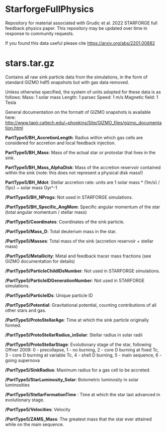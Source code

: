 # StarforgeFullPhysics
Repository for material associated with Grudic et al. 2022 STARFORGE full feedback physics paper. This repository may be updated over time in response to community requests.

If you found this data useful please cite https://arxiv.org/abs/2201.00882

# stars.tar.gz

Contains all raw sink particle data from the simulations, in the form of standard GIZMO hdf5 snapshots but with gas data removed. 

Unless otherwise specified, the system of units adopted for these data is as follows:
Mass: 1 solar mass
Length: 1 parsec
Speed: 1 m/s
Magnetic field: 1 Tesla

General documentation on the formatt of GIZMO snapshots is available here: http://www.tapir.caltech.edu/~phopkins/Site/GIZMO_files/gizmo_documentation.html

**PartType5/BH_AccretionLength**: Radius within which gas cells are considered for accretion and local feedback injection.

**PartType5/BH_Mass**: Mass of the actual star or protostar that lives in the sink.

**PartType5/BH_Mass_AlphaDisk**: Mass of the accretion reservoir contained within the sink (note: this does not represent a physical disk mass!)

**PartType5/BH_Mdot**: Stellar accretion rate: units are 1 solar mass * (1m/s) / (1pc) ~ solar mass Gyr^-1

**/PartType5/BH_NProgs**: Not used in STARFORGE simulations.

**/PartType5/BH_Specific_AngMom**: Specific angular momentum of the star (total angular momentum / stellar mass)

**/PartType5/Coordinates**: Coordinates of the sink particle.

**/PartType5/Mass_D**: Total deuterium mass in the star.

**/PartType5/Masses**: Total mass of the sink (accretion reservoir + stellar mass)

**/PartType5/Metallicity**: Metal and feedback tracer mass fractions (see GIZMO documentation for details)

**/PartType5/ParticleChildIDsNumber**: Not used in STARFORGE simulations.

**/PartType5/ParticleIDGenerationNumber**: Not used in STARFORGE simulations.

**/PartType5/ParticleIDs**: Unique particle ID

**/PartType5/Potential**: Gravitational potential, counting contributions of all other stars and gas.

**/PartType5/ProtoStellarAge**: Time at which the sink particle originally formed.

**/PartType5/ProtoStellarRadius_inSolar**: Stellar radius in solar radii

**/PartType5/ProtoStellarStage**: Evolutionary stage of the star, following Offner 2009: 0 - precollapse, 1 - no burning, 2 - core D burning at fixed Tc, 3 - core D burning at variable Tc, 4 - shell D burning, 5 - main sequence, 6 - going supernova

**/PartType5/SinkRadius**: Maximum radius for a gas cell to be accreted.

**/PartType5/StarLuminosity_Solar**: Bolometric luminosity in solar luminosities

**/PartType5/StellarFormationTime** : Time at which the star last advanced in evolutionary stage.

**/PartType5/Velocities**: Velocity

**/PartType5/ZAMS_Mass**: The greatest mass that the star ever attained while on the main sequence.
